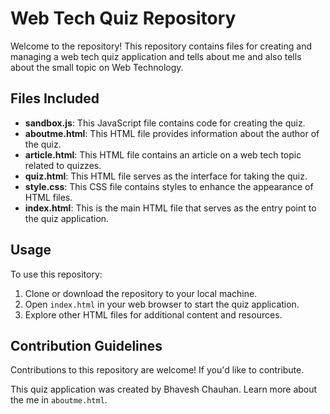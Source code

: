 # Web Tech Quiz Repository

Welcome to the repository! This repository contains files for creating and managing a web tech quiz application and tells about me and also tells about the small topic on Web Technology.

## Files Included

- **sandbox.js**: This JavaScript file contains code for creating the quiz.
- **aboutme.html**: This HTML file provides information about the author of the quiz.
- **article.html**: This HTML file contains an article on a web tech topic related to quizzes.
- **quiz.html**: This HTML file serves as the interface for taking the quiz.
- **style.css**: This CSS file contains styles to enhance the appearance of HTML files.
- **index.html**: This is the main HTML file that serves as the entry point to the quiz application.

## Usage

To use this repository:

1. Clone or download the repository to your local machine.
2. Open `index.html` in your web browser to start the quiz application.
3. Explore other HTML files for additional content and resources.

## Contribution Guidelines

Contributions to this repository are welcome! If you'd like to contribute.

This quiz application was created by Bhavesh Chauhan. Learn more about the me in `aboutme.html`.
